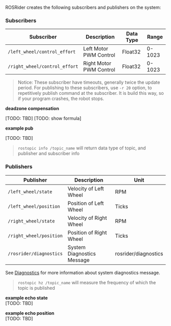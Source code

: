 ROSRider creates the following subscribers and publishers on the system:

### Subscribers

| Subscriber | Description | Data Type | Range |
| ---------- | ----------- |-----------|-------|
|`/left_wheel/control_effort`| Left Motor PWM Control| Float32 | 0-1023 |
|`/right_wheel/control_effort`| Right Motor PWM Control | Float32 | 0-1023|

>Notice: These subscriber have timeouts, generally twice the update period. For publishing to these subscribers, use `-r 20` option, to repetitively publish command at the subscriber. It is build this way, so if your program crashes, the robot stops.


**deadzone compensation**

[TODO: TBD]
[TODO: show formula]

**example pub**

[TODO: TBD]

>`rostopic info /topic_name` will return data type of topic, and publisher and subscriber info

### Publishers

| Publisher  | Description | Unit |
| ---------- | ----------- |------|
|`/left_wheel/state`| Velocity of Left Wheel|RPM|
|`/left_wheel/position`|Position of Left Wheel|Ticks|
|`/right_wheel/state`|Velocity of Right Wheel|RPM|
|`/right_wheel/position`|Position of Right Wheel|Ticks|
|`/rosrider/diagnostics`|System Diagnostics Message|rosrider/diagnostics|

See [Diagnostics](DIAGS.md) for more information about system diagnostics message.

>`rostopic hz /topic_name` will measure the frequency of which the topic is published

**example echo state**  
[TODO: TBD]  

**example echo position**  
[TODO: TBD] 




